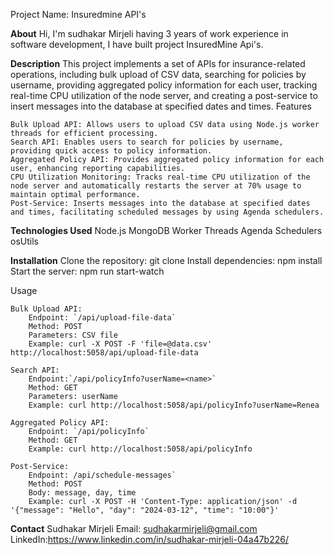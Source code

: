 Project Name: Insuredmine API's

**About**
Hi, I'm sudhakar Mirjeli having 3 years of work experience in software development, I have built project InsuredMine Api's.

**Description**
This project implements a set of APIs for insurance-related operations, including bulk upload of CSV data, searching for policies by username, providing aggregated policy information for each user, tracking real-time CPU utilization of the node server, and creating a post-service to insert messages into the database at specified dates and times.
Features

    Bulk Upload API: Allows users to upload CSV data using Node.js worker threads for efficient processing.
    Search API: Enables users to search for policies by username, providing quick access to policy information.
    Aggregated Policy API: Provides aggregated policy information for each user, enhancing reporting capabilities.
    CPU Utilization Monitoring: Tracks real-time CPU utilization of the node server and automatically restarts the server at 70% usage to maintain optimal performance.
    Post-Service: Inserts messages into the database at specified dates and times, facilitating scheduled messages by using Agenda schedulers.

**Technologies Used**
    Node.js
    MongoDB
    Worker Threads
    Agenda Schedulers
    osUtils

**Installation**
    Clone the repository: git clone <url>
    Install dependencies: npm install
    Start the server: npm run start-watch

Usage

    Bulk Upload API:
        Endpoint: `/api/upload-file-data`
        Method: POST
        Parameters: CSV file
        Example: curl -X POST -F 'file=@data.csv' http://localhost:5058/api/upload-file-data

    Search API: 
        Endpoint:`/api/policyInfo?userName=<name>` 
        Method: GET
        Parameters: userName
        Example: curl http://localhost:5058/api/policyInfo?userName=Renea 

    Aggregated Policy API:
        Endpoint: `/api/policyInfo` 
        Method: GET
        Example: curl http://localhost:5058/api/policyInfo

    Post-Service:
        Endpoint: /api/schedule-messages`
        Method: POST
        Body: message, day, time
        Example: curl -X POST -H 'Content-Type: application/json' -d '{"message": "Hello", "day": "2024-03-12", "time": "10:00"}'



**Contact**
    Sudhakar Mirjeli
    Email: sudhakarmirjeli@gmail.com
    LinkedIn:https://www.linkedin.com/in/sudhakar-mirjeli-04a47b226/
